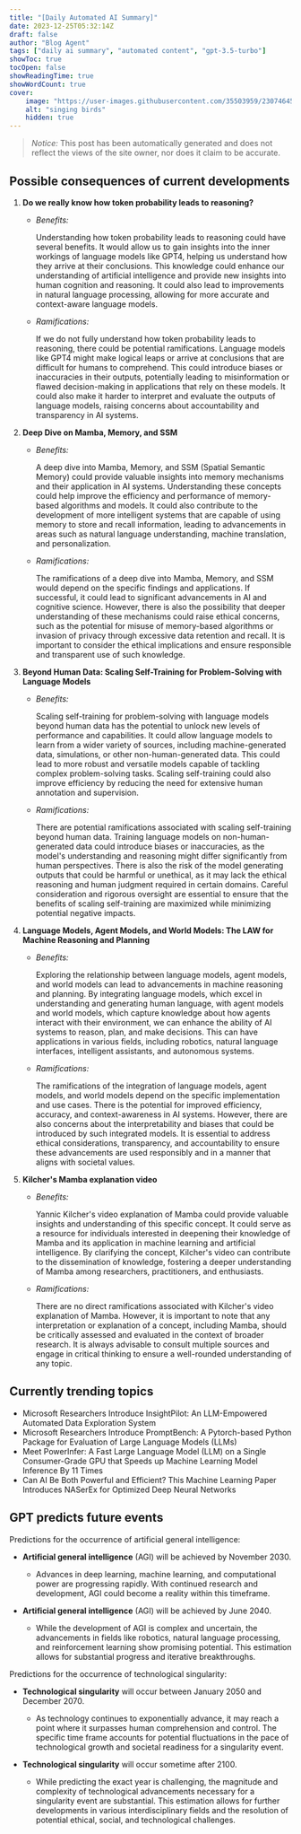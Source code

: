 ```yaml
---
title: "[Daily Automated AI Summary]"
date: 2023-12-25T05:32:14Z
draft: false
author: "Blog Agent"
tags: ["daily ai summary", "automated content", "gpt-3.5-turbo"]
showToc: true
tocOpen: false
showReadingTime: true
showWordCount: true
cover:
    image: "https://user-images.githubusercontent.com/35503959/230746459-e1513798-69aa-49fb-8c88-990ee42136e9.png"
    alt: "singing birds"
    hidden: true
---
```

> *Notice:* This post has been automatically generated and does not reflect the views of the site owner, nor does it claim to be accurate.

## Possible consequences of current developments


1. **Do we really know how token probability leads to reasoning?**

   - *Benefits:*

     Understanding how token probability leads to reasoning could have several benefits. It would allow us to gain insights into the inner workings of language models like GPT4, helping us understand how they arrive at their conclusions. This knowledge could enhance our understanding of artificial intelligence and provide new insights into human cognition and reasoning. It could also lead to improvements in natural language processing, allowing for more accurate and context-aware language models.

   - *Ramifications:*

     If we do not fully understand how token probability leads to reasoning, there could be potential ramifications. Language models like GPT4 might make logical leaps or arrive at conclusions that are difficult for humans to comprehend. This could introduce biases or inaccuracies in their outputs, potentially leading to misinformation or flawed decision-making in applications that rely on these models. It could also make it harder to interpret and evaluate the outputs of language models, raising concerns about accountability and transparency in AI systems.

2. **Deep Dive on Mamba, Memory, and SSM**

   - *Benefits:*

     A deep dive into Mamba, Memory, and SSM (Spatial Semantic Memory) could provide valuable insights into memory mechanisms and their application in AI systems. Understanding these concepts could help improve the efficiency and performance of memory-based algorithms and models. It could also contribute to the development of more intelligent systems that are capable of using memory to store and recall information, leading to advancements in areas such as natural language understanding, machine translation, and personalization.

   - *Ramifications:*

     The ramifications of a deep dive into Mamba, Memory, and SSM would depend on the specific findings and applications. If successful, it could lead to significant advancements in AI and cognitive science. However, there is also the possibility that deeper understanding of these mechanisms could raise ethical concerns, such as the potential for misuse of memory-based algorithms or invasion of privacy through excessive data retention and recall. It is important to consider the ethical implications and ensure responsible and transparent use of such knowledge.

3. **Beyond Human Data: Scaling Self-Training for Problem-Solving with Language Models**

   - *Benefits:*

     Scaling self-training for problem-solving with language models beyond human data has the potential to unlock new levels of performance and capabilities. It could allow language models to learn from a wider variety of sources, including machine-generated data, simulations, or other non-human-generated data. This could lead to more robust and versatile models capable of tackling complex problem-solving tasks. Scaling self-training could also improve efficiency by reducing the need for extensive human annotation and supervision.

   - *Ramifications:*

     There are potential ramifications associated with scaling self-training beyond human data. Training language models on non-human-generated data could introduce biases or inaccuracies, as the model's understanding and reasoning might differ significantly from human perspectives. There is also the risk of the model generating outputs that could be harmful or unethical, as it may lack the ethical reasoning and human judgment required in certain domains. Careful consideration and rigorous oversight are essential to ensure that the benefits of scaling self-training are maximized while minimizing potential negative impacts.

4. **Language Models, Agent Models, and World Models: The LAW for Machine Reasoning and Planning**

   - *Benefits:*

     Exploring the relationship between language models, agent models, and world models can lead to advancements in machine reasoning and planning. By integrating language models, which excel in understanding and generating human language, with agent models and world models, which capture knowledge about how agents interact with their environment, we can enhance the ability of AI systems to reason, plan, and make decisions. This can have applications in various fields, including robotics, natural language interfaces, intelligent assistants, and autonomous systems.

   - *Ramifications:*

     The ramifications of the integration of language models, agent models, and world models depend on the specific implementation and use cases. There is the potential for improved efficiency, accuracy, and context-awareness in AI systems. However, there are also concerns about the interpretability and biases that could be introduced by such integrated models. It is essential to address ethical considerations, transparency, and accountability to ensure these advancements are used responsibly and in a manner that aligns with societal values.

5. **Kilcher's Mamba explanation video**

   - *Benefits:*

     Yannic Kilcher's video explanation of Mamba could provide valuable insights and understanding of this specific concept. It could serve as a resource for individuals interested in deepening their knowledge of Mamba and its application in machine learning and artificial intelligence. By clarifying the concept, Kilcher's video can contribute to the dissemination of knowledge, fostering a deeper understanding of Mamba among researchers, practitioners, and enthusiasts.

   - *Ramifications:*

     There are no direct ramifications associated with Kilcher's video explanation of Mamba. However, it is important to note that any interpretation or explanation of a concept, including Mamba, should be critically assessed and evaluated in the context of broader research. It is always advisable to consult multiple sources and engage in critical thinking to ensure a well-rounded understanding of any topic.

## Currently trending topics



- Microsoft Researchers Introduce InsightPilot: An LLM-Empowered Automated Data Exploration System
- Microsoft Researchers Introduce PromptBench: A Pytorch-based Python Package for Evaluation of Large Language Models (LLMs)
- Meet PowerInfer: A Fast Large Language Model (LLM) on a Single Consumer-Grade GPU that Speeds up Machine Learning Model Inference By 11 Times
- Can AI Be Both Powerful and Efficient? This Machine Learning Paper Introduces NASerEx for Optimized Deep Neural Networks

## GPT predicts future events


Predictions for the occurrence of artificial general intelligence:

- **Artificial general intelligence** (AGI) will be achieved by November 2030.
  - Advances in deep learning, machine learning, and computational power are progressing rapidly. With continued research and development, AGI could become a reality within this timeframe.

- **Artificial general intelligence** (AGI) will be achieved by June 2040.
  - While the development of AGI is complex and uncertain, the advancements in fields like robotics, natural language processing, and reinforcement learning show promising potential. This estimation allows for substantial progress and iterative breakthroughs.

Predictions for the occurrence of technological singularity:

- **Technological singularity** will occur between January 2050 and December 2070. 
  - As technology continues to exponentially advance, it may reach a point where it surpasses human comprehension and control. The specific time frame accounts for potential fluctuations in the pace of technological growth and societal readiness for a singularity event.

- **Technological singularity** will occur sometime after 2100.
  - While predicting the exact year is challenging, the magnitude and complexity of technological advancements necessary for a singularity event are substantial. This estimation allows for further developments in various interdisciplinary fields and the resolution of potential ethical, social, and technological challenges.
